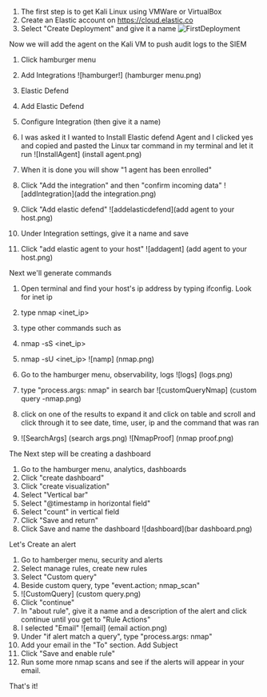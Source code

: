 1. The first step is to get Kali Linux using VMWare or VirtualBox
2. Create an Elastic account on https://cloud.elastic.co
3. Select "Create Deployment" and give it a name
   ![FirstDeployment](deployment.png)

Now we will add the agent on the Kali VM to push audit logs to the SIEM
1. Click hamburger menu
2. Add Integrations
   ![hamburger!] (hamburger menu.png)
3. Elastic Defend
4. Add Elastic Defend
5.  Configure Integration (then give it a name)
6.  I was asked it I wanted to Install Elastic defend Agent and I clicked yes and copied and pasted the Linux tar command in my terminal and let it run 
   ![InstallAgent] (install agent.png)
7.  When it is done you will show "1 agent has been enrolled"
8.  Click "Add the integration" and then "confirm incoming data"
    ![addIntegration](add the integration.png)
9.  Click "Add elastic defend"
    ![addelasticdefend](add agent to your host.png)
   
10. Under Integration settings, give it a name and save
11. Click "add elastic agent to your host"
   ![addagent] (add agent to your host.png)

Next we'll generate commands
1.  Open terminal and find your host's ip address by typing ifconfig. Look for inet ip
2.  type nmap <inet_ip>
3.  type other commands such as
4.  nmap -sS <inet_ip>
5.  nmap -sU <inet_ip>
   ![namp] (nmap.png)

6.  Go to the hamburger menu, observability, logs
   ![logs] (logs.png)
7.  type "process.args: nmap" in search bar
   ![customQueryNmap] (custom query -nmap.png)
8.  click on one of the results to expand it and click on table and scroll and click through it to see date, time, user, ip and the command that was ran
9. ![SearchArgs] (search args.png)
   ![NmapProof] (nmap proof.png)


The Next step will be creating a dashboard
1.  Go to the hamburger menu, analytics, dashboards
2.  Click "create dashboard"
3.  Click "create visualization"
4.  Select "Vertical bar"
5.  Select "@timestamp in horizontal field"
6.  Select "count" in vertical field
7.  Click "Save and return"
8.  Click Save and name the dashboard
    ![dashboard](bar dashboard.png)
    
Let's Create an alert
1.   Go to hamberger menu, security and alerts
2.   Select manage rules, create new rules
3.   Select "Custom query"
4.   Beside custom query, type "event.action; nmap_scan"
5. ![CustomQuery] (custom query.png)
6.   Click "continue"
7.   In "about rule", give it a name and a description of the alert and click continue until you get to "Rule Actions"
8.   I selected "Email"
   ![email] (email action.png)
9.   Under "if alert match a query", type "process.args: nmap"
10.  Add your email in the "To" section. Add Subject
11.  Click "Save and enable rule"
12.  Run some more nmap scans and see if the alerts will appear in your email.
    
That's it!
    